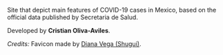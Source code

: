 Site that depict main features of COVID-19 cases in Mexico, based on the official data published by Secretaria de Salud. 

Developed by **Cristian Oliva-Aviles**. 

*Credits:* Favicon made by <a href="https://www.instagram.com/shuguitubbie_art/" title="Diana Vega (Shugui)">Diana Vega (Shugui)</a>.